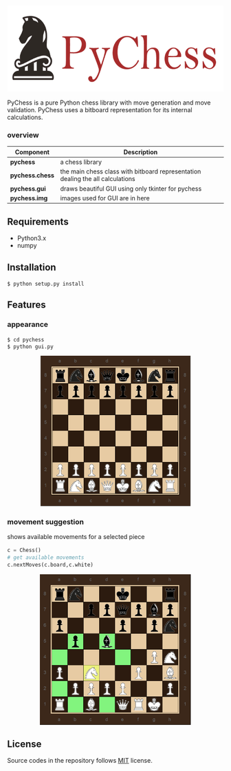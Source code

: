 <p align="center">
  <img src="assets/logo.png" height="200"/>
</p>

PyChess is a pure Python chess library with move generation and move validation.
PyChess uses a bitboard representation for its internal calculations.

### overview

| Component | Description |
| ---- | --- |
| **pychess** | a chess library |
| **pychess.chess** | the main chess class with bitboard representation dealing the all calculations |
| **pychess.gui** | draws beautiful GUI using only tkinter for pychess |
| **pychess.img** | images used for GUI are in here |

## Requirements

* Python3.x
* numpy

## Installation
```
$ python setup.py install
```

## Features

### appearance
 
```
$ cd pychess
$ python gui.py
```

<p align="center">
  <img src="assets/chess.PNG" height="350"/>
</p>

### movement suggestion

shows available movements for a selected piece
```python
c = Chess()
# get available movements 
c.nextMoves(c.board,c.white)
```

<p align="center">
  <img src="assets/selected.PNG" height="350"/>
</p>

## License

Source codes in the repository follows [MIT](http://www.opensource.org/licenses/MIT) license.
